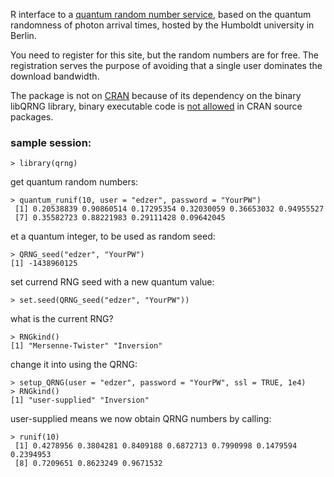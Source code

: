 R interface to a [quantum random number service](https://qrng.physik.hu-berlin.de/download), based on the quantum randomness of photon arrival times, hosted by the Humboldt university in Berlin.

You need to register for this site, but the random numbers are for free. The registration serves the purpose of avoiding that a single user dominates the download bandwidth.

The package is not on [CRAN](http://cran.r-project.org) because of its dependency on the binary libQRNG library, binary executable code is [not allowed](http://cran.r-project.org/web/packages/policies.html) in CRAN source packages.

### sample session:
```
> library(qrng)
```
get quantum random numbers:
```
> quantum_runif(10, user = "edzer", password = "YourPW")
 [1] 0.20538839 0.90860514 0.17295354 0.32030059 0.36653032 0.94955527
 [7] 0.35582723 0.88221983 0.29111428 0.09642045
```
et a quantum integer, to be used as random seed:
```
> QRNG_seed("edzer", "YourPW")
[1] -1438960125
```
set currend RNG seed with a new quantum value:
```
> set.seed(QRNG_seed("edzer", "YourPW"))
```
what is the current RNG?
```
> RNGkind()
[1] "Mersenne-Twister" "Inversion"
```
change it into using the QRNG:
```
> setup_QRNG(user = "edzer", password = "YourPW", ssl = TRUE, 1e4)
> RNGkind()
[1] "user-supplied" "Inversion"
```
user-supplied means we now obtain QRNG numbers by calling:
```
> runif(10) 
 [1] 0.4278956 0.3804281 0.8409188 0.6872713 0.7990998 0.1479594 0.2394953
 [8] 0.7209651 0.8623249 0.9671532
```
